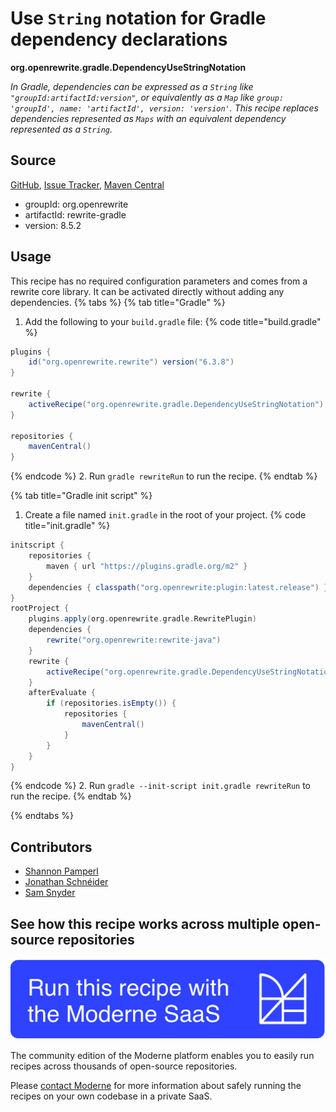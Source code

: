 # Use `String` notation for Gradle dependency declarations

**org.openrewrite.gradle.DependencyUseStringNotation**

_In Gradle, dependencies can be expressed as a `String` like `"groupId:artifactId:version"`, or equivalently as a `Map` like `group: 'groupId', name: 'artifactId', version: 'version'`. This recipe replaces dependencies represented as `Maps` with an equivalent dependency represented as a `String`._

## Source

[GitHub](https://github.com/openrewrite/rewrite/blob/main/rewrite-gradle/src/main/java/org/openrewrite/gradle/DependencyUseStringNotation.java), [Issue Tracker](https://github.com/openrewrite/rewrite/issues), [Maven Central](https://central.sonatype.com/artifact/org.openrewrite/rewrite-gradle/8.5.2/jar)

* groupId: org.openrewrite
* artifactId: rewrite-gradle
* version: 8.5.2


## Usage

This recipe has no required configuration parameters and comes from a rewrite core library. It can be activated directly without adding any dependencies.
{% tabs %}
{% tab title="Gradle" %}
1. Add the following to your `build.gradle` file:
{% code title="build.gradle" %}
```groovy
plugins {
    id("org.openrewrite.rewrite") version("6.3.8")
}

rewrite {
    activeRecipe("org.openrewrite.gradle.DependencyUseStringNotation")
}

repositories {
    mavenCentral()
}

```
{% endcode %}
2. Run `gradle rewriteRun` to run the recipe.
{% endtab %}

{% tab title="Gradle init script" %}
1. Create a file named `init.gradle` in the root of your project.
{% code title="init.gradle" %}
```groovy
initscript {
    repositories {
        maven { url "https://plugins.gradle.org/m2" }
    }
    dependencies { classpath("org.openrewrite:plugin:latest.release") }
}
rootProject {
    plugins.apply(org.openrewrite.gradle.RewritePlugin)
    dependencies {
        rewrite("org.openrewrite:rewrite-java")
    }
    rewrite {
        activeRecipe("org.openrewrite.gradle.DependencyUseStringNotation")
    }
    afterEvaluate {
        if (repositories.isEmpty()) {
            repositories {
                mavenCentral()
            }
        }
    }
}
```
{% endcode %}
2. Run `gradle --init-script init.gradle rewriteRun` to run the recipe.
{% endtab %}

{% endtabs %}

## Contributors
* [Shannon Pamperl](mailto:shanman190@gmail.com)
* [Jonathan Schnéider](mailto:jkschneider@gmail.com)
* [Sam Snyder](mailto:sam@moderne.io)


## See how this recipe works across multiple open-source repositories

[![Moderne Link Image](/.gitbook/assets/ModerneRecipeButton.png)](https://app.moderne.io/recipes/org.openrewrite.gradle.DependencyUseStringNotation)

The community edition of the Moderne platform enables you to easily run recipes across thousands of open-source repositories.

Please [contact Moderne](https://moderne.io/product) for more information about safely running the recipes on your own codebase in a private SaaS.
